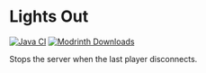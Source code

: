 # Lights Out

[![Java CI](https://github.com/NatoBoram/lightsout/actions/workflows/gradle.yaml/badge.svg)](https://github.com/NatoBoram/lightsout/actions/workflows/gradle.yaml)
[![Modrinth Downloads](https://img.shields.io/badge/dynamic/json?color=1bd96a&label=Modrinth&query=downloads&suffix=%20downloads&url=https%3A%2F%2Fapi.modrinth.com%2Fv2%2Fproject%2F5V2Fhg1U)](https://modrinth.com/mod/lights-out)

Stops the server when the last player disconnects.
